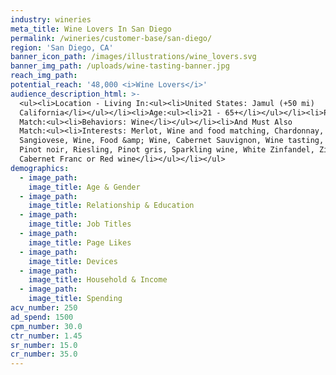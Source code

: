 ```yaml
---
industry: wineries
meta_title: Wine Lovers In San Diego
permalink: /wineries/customer-base/san-diego/
region: 'San Diego, CA'
banner_icon_path: /images/illustrations/wine_lovers.svg
banner_img_path: /uploads/wine-tasting-banner.jpg
reach_img_path: 
potential_reach: '48,000 <i>Wine Lovers</i>'
audience_description_html: >-
  <ul><li>Location - Living In:<ul><li>United States: Jamul (+50 mi)
  California</li></ul></li><li>Age:<ul><li>21 - 65+</li></ul></li><li>People Who
  Match:<ul><li>Behaviors: Wine</li></ul></li><li>And Must Also
  Match:<ul><li>Interests: Merlot, Wine and food matching, Chardonnay,
  Sangiovese, Wine, Food &amp; Wine, Cabernet Sauvignon, Wine tasting, Winery,
  Pinot noir, Riesling, Pinot gris, Sparkling wine, White Zinfandel, Zinfandel,
  Cabernet Franc or Red wine</li></ul></li></ul>
demographics:
  - image_path:
    image_title: Age & Gender
  - image_path:
    image_title: Relationship & Education
  - image_path:
    image_title: Job Titles
  - image_path:
    image_title: Page Likes
  - image_path:
    image_title: Devices
  - image_path:
    image_title: Household & Income
  - image_path:
    image_title: Spending
acv_number: 250
ad_spend: 1500
cpm_number: 30.0
ctr_number: 1.45
sr_number: 15.0
cr_number: 35.0
---
```



